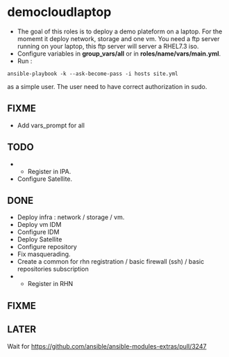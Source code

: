 # democloudlaptop

- The goal of this roles is to deploy a demo plateform on a laptop. For
the momemt it deploy network, storage and one vm. You need a ftp server
running on your laptop, this ftp server will server a RHEL7.3 iso.
- Configure variables in **group_vars/all** or in **roles/name/vars/main.yml**.
- Run :
```
ansible-playbook -k --ask-become-pass -i hosts site.yml
```
as a simple user. The user need to have correct authorization in sudo.

## FIXME
- Add vars_prompt for all

## TODO
- - Register in IPA.
- Configure Satellite.

## DONE

- Deploy infra : network / storage / vm.
- Deploy vm IDM
- Configure IDM
- Deploy Satellite
- Configure repository
- Fix masquerading.
- Create a common for rhn registration / basic firewall (ssh) / basic repositories subscription
- - Register in RHN

## FIXME

## LATER
Wait for https://github.com/ansible/ansible-modules-extras/pull/3247
